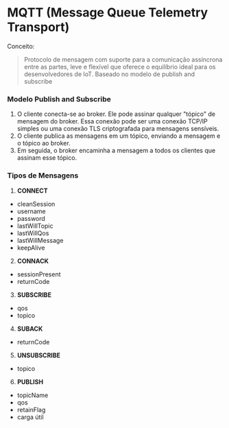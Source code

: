 # MQTT (Message Queue Telemetry Transport)
Conceito:
> Protocolo de mensagem com suporte para a comunicação assíncrona entre as partes, leve e flexível que oferece o equilíbrio ideal para os desenvolvedores de IoT. Baseado no modelo de publish and subscribe

### Modelo Publish and Subscribe
1. O cliente conecta-se ao broker. Ele pode assinar qualquer "tópico" de mensagem do broker. Essa conexão pode ser uma conexão TCP/IP simples ou uma conexão TLS criptografada para mensagens sensíveis.
2. O cliente publica as mensagens em um tópico, enviando a mensagem e o tópico ao broker.
3. Em seguida, o broker encaminha a mensagem a todos os clientes que assinam esse tópico.

### Tipos de Mensagens
1. __CONNECT__
  - cleanSession
  - username
  - password
  - lastWillTopic
  - lastWillQos
  - lastWillMessage
  - keepAlive

2. __CONNACK__
  - sessionPresent
  - returnCode

3. __SUBSCRIBE__
  - qos
  - topico

4. __SUBACK__
  - returnCode

5. __UNSUBSCRIBE__
  - topico

6. __PUBLISH__
  - topicName
  - qos
  - retainFlag
  - carga útil
